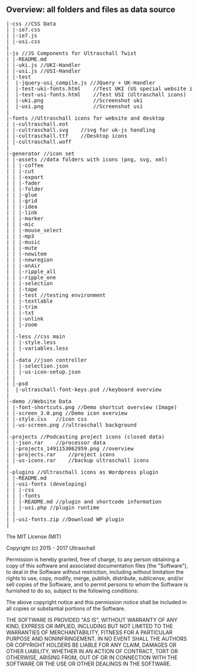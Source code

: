 ## Overview: all folders and files as data source

<pre>
|-css //CSS Data
| |-ie7.css
| |-ie7.js
| |-usi.css
|
|-js //JS Components for Ultraschall Twist
| |-README.md
| |-uki.js //UKI-Handler
| |-usi.js //USI-Handler
| |-test
|  |-jquery-usi_compile.js //JQuery + UK-Handler
|  |-test-uki-fonts.html	//Test UKI (US special website icons)
|  |-test-usi-fonts.html	//Test USI (Ultraschall icons)
|  |-uki.png				//Screenshot uki
|  |-usi.png				//Screenshot usi
|
|-fonts //Ultraschall icons for website and desktop
| |-cultraschall.eot
| |-cultraschall.svg	//svg for uk-js handling 
| |-cultraschall.ttf	//Desktop icons
| |-cultraschall.woff
|
|-generator	//icon set 
| |-assets //data folders with icons (png, svg, xml)
| | |-coffee
| | |-cut
| | |-export
| | |-fader
| | |-folder
| | |-glue
| | |-grid
| | |-idea
| | |-link
| | |-marker
| | |-mic
| | |-mouse_select
| | |-mp3
| | |-music
| | |-mute
| | |-newitem
| | |-newregion
| | |-onAir
| | |-ripple_all
| | |-ripple_one
| | |-selection
| | |-tape
| | |-test //testing environment
| | |-textlable
| | |-trim
| | |-txt
| | |-unlink
| | |-zoom
| |
| |-less //css main
| | |-style.less
| | |-variables.less
| |
| |-data //json controller
| | |-selection.json
| | |-us-icon-setup.json
| |
| |-psd
|  |-ultraschall-font-keys.psd //keyboard overview
|
|-demo //Website Data
| |-font-shortcuts.png //Demo shortcut overview (Image)
| |-screen_3.0.png //Demo icon overview
| |-style.css	//icon css
| |-us-screen.png //ultraschall background
|
|-projects //Podcasting project icons (closed data)
| |-json.rar	//processor data
| |-projects_1491153062959.png //overview
| |-projects.rar	//project icons
| |-us-icons.rar	//backup ultraschall icons
|
|-plugins //Ultraschall icons as Wordpress plugin
| |-README.md
| |-usi-fonts (developing)
| | |-css
| | |-fonts
| | |-README.md //plugin and shortcode information
| | |-usi.php //plugin runtime
| |
| |-usi-fonts.zip //Download WP plugin
|
</pre>



The MIT License (MIT)

Copyright (c) 2015 - 2017 Ultraschall

Permission is hereby granted, free of charge, to any person obtaining a copy
of this software and associated documentation files (the "Software"), to deal
in the Software without restriction, including without limitation the rights
to use, copy, modify, merge, publish, distribute, sublicense, and/or sell
copies of the Software, and to permit persons to whom the Software is
furnished to do so, subject to the following conditions:

The above copyright notice and this permission notice shall be included in all
copies or substantial portions of the Software.

THE SOFTWARE IS PROVIDED "AS IS", WITHOUT WARRANTY OF ANY KIND, EXPRESS OR
IMPLIED, INCLUDING BUT NOT LIMITED TO THE WARRANTIES OF MERCHANTABILITY,
FITNESS FOR A PARTICULAR PURPOSE AND NONINFRINGEMENT. IN NO EVENT SHALL THE
AUTHORS OR COPYRIGHT HOLDERS BE LIABLE FOR ANY CLAIM, DAMAGES OR OTHER
LIABILITY, WHETHER IN AN ACTION OF CONTRACT, TORT OR OTHERWISE, ARISING FROM,
OUT OF OR IN CONNECTION WITH THE SOFTWARE OR THE USE OR OTHER DEALINGS IN THE
SOFTWARE.

